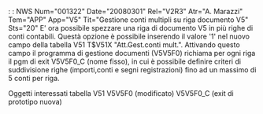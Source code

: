  :  : NWS Num="001322" Date="20080301" Rel="V2R3" Atr="A. Marazzi" Tem="APP" App="V5" Tit="Gestione conti multipli su riga documento V5" Sts="20"
E' ora possibile spezzare una riga di documento V5 in più righe di conti contabili. Questà opzione
è possibile inserendo il valore '1' nel nuovo campo della tabella V51 T$V51X "Att.Gest.conti mult.".
Attivando questo campo il programma di gestione documenti (V5V5F0) richiama per ogni riga il pgm di
exit V5V5F0_C (nome fisso), in cui è possibile definire criteri di suddivisione righe (importi,conti
e segni registrazioni)  fino ad un massimo di 5 conti per riga.

Oggetti interessati
tabella V51
V5V5F0 (modificato)
V5V5F0_C (exit di prototipo nuova)
